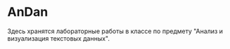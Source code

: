 # AnDan

Здесь хранятся лабораторные работы в классе по предмету "Анализ и визуализация текстовых данных".
